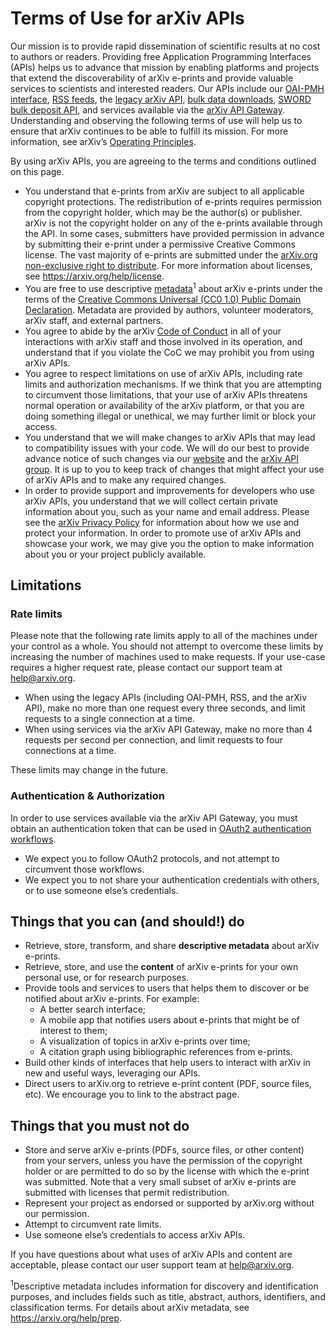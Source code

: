 # Terms of Use for arXiv APIs

Our mission is to provide rapid dissemination of scientific results at no cost
to authors or readers. Providing free Application Programming Interfaces (APIs)
helps us to advance that mission by enabling platforms and projects that extend
the discoverability of arXiv e-prints and provide valuable services to
scientists and interested readers. Our APIs include our [OAI-PMH
interface](../oa), [RSS feeds](../rss), the [legacy arXiv API](index), [bulk
data downloads](../bulk_data_s3), [SWORD bulk deposit API](../submit_sword),
and services available via the [arXiv API Gateway](https://api.arxiv.org/).
Understanding and observing the following terms of use will help us to ensure
that arXiv continues to be able to fulfill its mission. For more information,
see arXiv’s [Operating
Principles](https://confluence.cornell.edu/display/arxivpub/arXiv+Public+Wiki?preview=/340902451/340902455/arXivPrinciplesMarch12.pdf).

By using arXiv APIs, you are agreeing to the terms and conditions outlined on
this page.

- You understand that e-prints from arXiv are subject to all applicable
  copyright protections. The redistribution of e-prints requires permission
  from the copyright holder, which may be the author(s) or publisher. arXiv is
  not the copyright holder on any of the e-prints available through the API. In
  some cases, submitters have provided permission in advance by submitting
  their e-print under a permissive Creative Commons license. The vast majority
  of e-prints are submitted under the [arXiv.org non-exclusive right to
  distribute](https://arxiv.org/licenses/nonexclusive-distrib/1.0/license.html).
  For more information about licenses, see https://arxiv.org/help/license.
- You are free to use descriptive
  [metadata](https://arxiv.org/help/prep)<sup>1</sup> about arXiv e-prints
  under the terms of the [Creative Commons Universal (CC0 1.0) Public Domain
  Declaration](https://creativecommons.org/publicdomain/zero/1.0/). Metadata
  are provided by authors, volunteer moderators, arXiv staff, and external
  partners.
- You agree to abide by the arXiv [Code of
  Conduct](../policies/code_of_conduct) in all of your interactions with arXiv
  staff and those involved in its operation, and understand that if you violate
  the CoC we may prohibit you from using arXiv APIs.
- You agree to respect limitations on use of arXiv APIs, including rate limits
  and authorization mechanisms. If we think that you are attempting to
  circumvent those limitations, that your use of arXiv APIs threatens normal
  operation or availability of the arXiv platform, or that you are doing
  something illegal or unethical, we may further limit or block your access.
- You understand that we will make changes to arXiv APIs that may lead to
  compatibility issues with your code. We will do our best to provide advance
  notice of such changes via our [website](https://api.arxiv.org) and the
  [arXiv API group](https://groups.google.com/forum/#!forum/arxiv-api). It is
  up to you to keep track of changes that might affect your use of arXiv APIs
  and to make any required changes.
- In order to provide support and improvements for developers who use arXiv
  APIs, you understand that we will collect certain private information about
  you, such as your name and email address. Please see the [arXiv Privacy
  Policy](../policies/privacy_policy) for information about how we use and
  protect your information. In order to promote use of arXiv APIs and showcase
  your work, we may give you the option to make information about you or your
  project publicly available.

## Limitations

### Rate limits

Please note that the following rate limits apply to all of the machines under
your control as a whole. You should not attempt to overcome these limits by
increasing the number of machines used to make requests. If your use-case
requires a higher request rate, please contact our support team at
help@arxiv.org.

- When using the legacy APIs (including OAI-PMH, RSS, and the arXiv API), make
  no more than one request every three seconds, and limit requests to a single
  connection at a time.
- When using services via the arXiv API Gateway, make no more than 4 requests
  per second per connection, and limit requests to four connections at a time.

These limits may change in the future.

### Authentication & Authorization

In order to use services available via the arXiv API Gateway, you must obtain
an authentication token that can be used in [OAuth2 authentication
workflows](https://oauth.net/2/).

- We expect you to follow OAuth2 protocols, and not attempt to circumvent those
  workflows.
- We expect you to not share your authentication credentials with others, or to
  use someone else’s credentials.

## Things that you can (and should!) do

- Retrieve, store, transform, and share **descriptive metadata** about arXiv
  e-prints.
- Retrieve, store, and use the **content** of arXiv e-prints for your own
  personal  use, or for research purposes.
- Provide tools and services to users that helps them to discover or be
  notified about arXiv e-prints. For example:
  - A better search interface;
  - A mobile app that notifies users about e-prints that might be of interest
    to them;
  - A visualization of topics in arXiv e-prints over time;
  - A citation graph using bibliographic references from e-prints.
- Build other kinds of interfaces that help users to interact with arXiv in new
  and useful ways, leveraging our APIs.
- Direct users to arXiv.org to retrieve e-print content (PDF, source files,
  etc). We encourage you to link to the abstract page.

## Things that you must not do
- Store and serve arXiv e-prints (PDFs, source files, or other content) from
  your servers, unless you have the permission of the copyright holder or are
  permitted to do so by the license with which the e-print was submitted. Note
  that a very small subset of arXiv e-prints are submitted with licenses that
  permit redistribution.
- Represent your project as endorsed or supported by arXiv.org without our
  permission.
- Attempt to circumvent rate limits.
- Use someone else’s credentials to access arXiv APIs.

If you have questions about what uses of arXiv APIs and content are acceptable,
please contact our user support team at help@arxiv.org.

<sup>1</sup>Descriptive metadata includes information for discovery and
identification purposes, and includes fields such as title, abstract, authors,
identifiers, and classification terms. For details about arXiv metadata, see
https://arxiv.org/help/prep.
